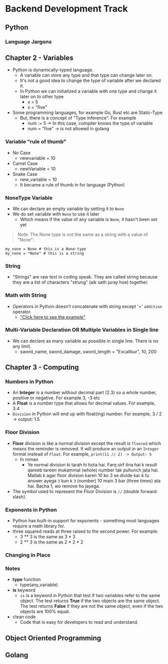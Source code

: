 # Backend Development Track

## Python

### Language Jargons

## Chapter 2 - Variables

- Python is dynamically-typed language.
  - A variable can store any type and that type can change later on.
  - It's not a good idea to change the type of variable after we declared it.
  - In Python we can initialized a variable with one type and change it later on to other type
    - x = 5
    - x = "five"
- Some programming languages, for example Go, Rust etc are Static-Type
  - But, there is a concept of "Type inference". For example
    - num := 5 -> In this case, compiler knows the type of variable
    - num = "five" -> is not allowed in golang

### Variable "rule of thumb"

- No Case
  - newvariable = 10
- Camel Case
  - newVariable = 10
- Snake Case
  - new_variable = 10
  - It became a rule of thumb in for language (Python)

### NoneType Variable

- We can declare an empty variable by setting it to `None`
- We do set variable with `None` to use it later
  - Which means if the value of any variable is `None`, it hasn't been set yet

>Note: The None type is not the same as a string with a value of "None":

```
my_none = None # this is a None-type
my_none = "None" # this is a string
```

### String

- "Strings" are raw text in coding speak. They are called string because they are a list of characters "strung" (aik sath juray hoe) together.

### Math with String

- Operators in Python doesn't concatenate with string except '+' `addition` operator.
  - ["Click here to see the example"](./Python/may2023/math-str-concatenate.py)

### Multi-Variable Declaration OR Multiple Variables in Single line

- We can declare as many variable as possible in single line. There is no any limit.
  - sword_name, sword_damage, sword_length = "Excalibur", 10, 200

## Chapter 3 - Computing

### Numbers in Python

- An **Integer** is a number without decimal part (2.3) so a whole number, positive or negative. For example 3, -3 etc
- A **Float** is a number type that allows for decimal values. For example, 3.4
- `Division` in Python will end up with float(ing) number. For example, 3 / 2 -> output: 1.5

### Floor Division

- **Floor** division is like a normal division except the result is `floored` which means the reminder is removed. It will produce an output in an `Integer` format instead of `Float`. For example, `print(11 // 2) -> Output: 5`
  - In roman
    - Ye normal division ki tarah hi hota hai. Farq sirf itna hai k result qareeb tareen mukammal (whole) number tak puhunch jata hai. Matlab k agar floor division karen 10 ko 3 se divide kar k tu answer ayega `3` kun k `3` (number) 10 main 3 bar (three times) ata hai. Bacha 1, wo remove ho jayega.
- The symbol used to represent the Floor Division is `//` (double forward slash).

### Exponents in Python

- Python has built-in support for exponents - something most languages require a math library for.
- three squared reads at three raised to the second power. For example:
  - 3 ** 3 is the same as 3 * 3
  - 2 ** 3 is the same as 2 * 2 * 2
  
### Changing in Place

### Notes

- **type** function
  - type(any_variable)
- **is** keyword
  - `is` is a keyword in Python that test if two variables refer to the same object. The test returns **True** if the two objects are the same object. The test returns **False** if they are not the same object, even if the two objects are 100% equal.
- clean code
  - Code that is easy for developers to read and understand.

## Object Oriented Programming

## Golang
